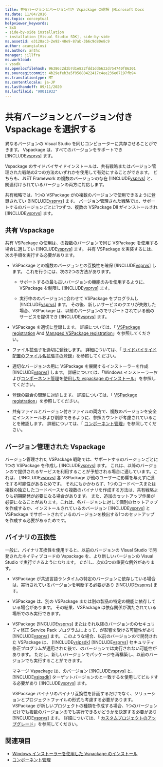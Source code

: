 ```yaml
---
title: 共有バージョンとバージョン付き Vspackage の選択 |Microsoft Docs
ms.date: 11/04/2016
ms.topic: conceptual
helpviewer_keywords:
- SxS
- side-by-side installation
- installation [Visual Studio SDK], side-by-side
ms.assetid: e3128ac3-2e92-48e9-87ab-3b6c9d80e8c9
author: acangialosi
ms.author: anthc
manager: jillfra
ms.workload:
- vssdk
ms.openlocfilehash: 96386c2d3b7d1e822fdd1dd6632d754740f86301
ms.sourcegitcommit: 4b29efeb3a5f05888422417c4ee236e07197fb94
ms.translationtype: MT
ms.contentlocale: ja-JP
ms.lasthandoff: 09/11/2020
ms.locfileid: "90011932"
---
```

# <a name="choose-between-shared-and-versioned-vspackages"></a>共有バージョンとバージョン付き Vspackage を選択する
異なるバージョンの Visual Studio を同じコンピューターに共存させることができます。 Vspackage は、すべてのバージョンをサポートでき [!INCLUDE[vsprvs](../code-quality/includes/vsprvs_md.md)] ます。

 Vspackage のサイドバイサイドインストールは、共有戦略またはバージョン管理された戦略の2つの方法のいずれかを使用して有効にすることができます。 どちらも、.NET Framework の複数のバージョンの存在 [!INCLUDE[vsprvs](../code-quality/includes/vsprvs_md.md)] と、関連付けられているバージョンの両方に対応します。

 共有戦略では、1つの VSPackage がの複数のバージョンで使用できるように登録されてい [!INCLUDE[vsprvs](../code-quality/includes/vsprvs_md.md)] ます。 バージョン管理された戦略では、サポートするのバージョンごとに1つずつ、複数の VSPackage Dll がインストールされ [!INCLUDE[vsprvs](../code-quality/includes/vsprvs_md.md)] ます。

## <a name="shared-vspackages"></a>共有 Vspackage
 共有 VSPackage の使用は、の複数のバージョンで同じ VSPackage を使用する場合に適してい [!INCLUDE[vsprvs](../code-quality/includes/vsprvs_md.md)] ます。 共有 VSPackage を実装するには、次の手順を実行する必要があります。

- VSPackage との複数のバージョンとの互換性を確保 [!INCLUDE[vsprvs](../code-quality/includes/vsprvs_md.md)] します。 これを行うには、次の2つの方法があります。

  - サポートするの最も古いバージョンの機能のみを使用するように、VSPackage を制限し [!INCLUDE[vsprvs](../code-quality/includes/vsprvs_md.md)] ます。

  - 実行中ののバージョンに合わせて VSPackage をプログラムし [!INCLUDE[vsprvs](../code-quality/includes/vsprvs_md.md)] ます。 その後、新しいサービスのクエリが失敗した場合、VSPackage は、以前のバージョンのでサポートされている他のサービスを提供でき [!INCLUDE[vsprvs](../code-quality/includes/vsprvs_md.md)] ます。

- VSPackage を適切に登録します。 詳細については、「 [VSPackage registration](../extensibility/internals/vspackage-registration.md) And [Managed VSPackage registration](/previous-versions/bb166783(v=vs.100))」を参照してください。

- ファイル拡張子を適切に登録します。 詳細については、「 [サイドバイサイド配置のファイル名拡張子の登録](../extensibility/registering-file-name-extensions-for-side-by-side-deployments.md)」を参照してください。

- 適切なバージョンの用に VSPackage を展開するインストーラーを作成 [!INCLUDE[vsprvs](../code-quality/includes/vsprvs_md.md)] します。 詳細については、「Windows インストーラーおよび[コンポーネント管理](../extensibility/internals/component-management.md)を[使用した vspackage のインストール](../extensibility/internals/installing-vspackages-with-windows-installer.md)」を参照してください。

- 登録の競合の問題に対処します。 詳細については、「 [VSPackage registration](../extensibility/internals/vspackage-registration.md)」を参照してください。

- 共有ファイルとバージョン付きファイルの両方で、複数のバージョンを安全にインストールおよび削除できるように、参照カウントが考慮されていることを確認します。 詳細については、「 [コンポーネント管理](../extensibility/internals/component-management.md)」を参照してください。

## <a name="versioned-vspackages"></a>バージョン管理された Vspackage
 バージョン管理された VSPackage 戦略では、サポートするのバージョンごとに1つの VSPackage を作成し [!INCLUDE[vsprvs](../code-quality/includes/vsprvs_md.md)] ます。 これは、以降のバージョンので提供されるサービスを利用することが予想される場合に適しています。これは、 [!INCLUDE[vsprvs](../code-quality/includes/vsprvs_md.md)] 各 VSPackage が他のユーザーに影響を与えずに進化する可能性があるためです。 それにもかかわらず、1つのコードベースまたは複数の独立したコードベースから複数のバイナリを作成する方法は、共有戦略よりも初期開発が必要になる場合があります。 また、追加のセットアップ作業が必要になることがあります。これは、各バージョンに対して個別のセットアップを作成するか、インストールされているのバージョン [!INCLUDE[vsprvs](../code-quality/includes/vsprvs_md.md)] と VSPackage でサポートされているのバージョンを検出する1つのセットアップを作成する必要があるためです。

## <a name="binary-compatibility"></a>バイナリの互換性
 一般に、バイナリ互換性を使用すると、以前のバージョンの Visual Studio で開発されたネイティブコードの Vspackage を、より新しいバージョンの Visual Studio で実行できるようになります。 ただし、次の3つの重要な例外があります。

- VSPackage が共通言語ランタイムの特定のバージョンに依存している場合は、実行されているバージョンを判断する必要があり [!INCLUDE[vsprvs](../code-quality/includes/vsprvs_md.md)] ます。

- VSPackage は、別の VSPackage または別の製品の特定の機能に依存している場合があります。 その結果、VSPackage は依存関係が満たされている場所でのみ実行できます。

- VSPackage [!INCLUDE[vsprvs](../code-quality/includes/vsprvs_md.md)] またはそれ以降のバージョンののセキュリティ修正 Service Pack プログラムによって、が影響を受ける可能性があり [!INCLUDE[vsprvs](../code-quality/includes/vsprvs_md.md)] ます。 このような場合、以前のバージョンので開発された VSPackage は、 [!INCLUDE[vsipsdk](../extensibility/includes/vsipsdk_md.md)] [!INCLUDE[vsprvs](../code-quality/includes/vsprvs_md.md)] セキュリティ修正プログラムが適用された後で、のバージョンでは実行されない可能性があります。 ただし、新しいバージョンでパッケージを再構築し、以前のバージョンでも実行することができます。

  マネージ Vspackage は、のバージョン [!INCLUDE[vsprvs](../code-quality/includes/vsprvs_md.md)] と、 [!INCLUDE[vsipsdk](../extensibility/includes/vsipsdk_md.md)] ターゲットバージョンのと一致するを使用してビルドする必要があり [!INCLUDE[vsprvs](../code-quality/includes/vsprvs_md.md)] ます。

  VSPackage バイナリのバイナリ互換性を計画するだけでなく、ソリューションとプロジェクトファイルの形式も考慮する必要があります。 VSPackage が新しいプロジェクトの種類を作成する場合、1つのバージョンだけでも複数のバージョンのでも実行できるかどうかを決定する必要があり [!INCLUDE[vsprvs](../code-quality/includes/vsprvs_md.md)] ます。 詳細については、「 [カスタムプロジェクトのアップグレード](../extensibility/internals/upgrading-projects.md#upgrading-custom-projects)」を参照してください。

## <a name="see-also"></a>関連項目
- [Windows インストーラーを使用した Vspackage のインストール](../extensibility/internals/installing-vspackages-with-windows-installer.md)
- [コンポーネント管理](../extensibility/internals/component-management.md)